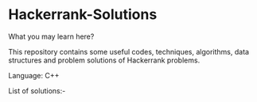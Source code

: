 # Hackerrank-Solutions

What you may learn here?

This repository contains some useful codes, techniques, algorithms, data structures and problem solutions of Hackerrank problems.

Language: C++

List of solutions:-



